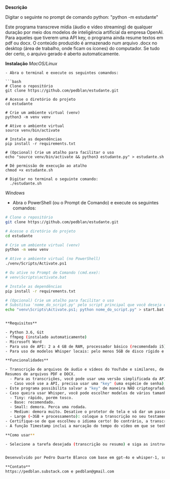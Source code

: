 **Descrição**

Digitar o seguinte no prompt de comando python: "python -m estudante"

Este programa transcreve mídia (áudio e vídeo streaming) de qualquer duração por meio dos modelos de inteligência artificial da empresa OpenAI.
Para aqueles que tiverem uma API key, o programa ainda resume textos em pdf ou docx. O conteúdo produzido é armazenado num arquivo .docx no desktop (área de trabalho, onde ficam os ícones) do computador. Se tudo der certo, o arquivo gerado é aberto automaticamente.

**Instalação**
  *MacOS/Linux*
  
    - Abra o terminal e execute os seguintes comandos:
    
    ```bash
    # Clone o repositório
    git clone https://github.com/pedblan/estudante.git
    
    # Acesse o diretório do projeto
    cd estudante
    
    # Crie um ambiente virtual (venv)
    python3 -m venv venv
    
    # Ative o ambiente virtual
    source venv/bin/activate
    
    # Instale as dependências
    pip install -r requirements.txt
    
    # (Opcional) Crie um atalho para facilitar o uso
    echo "source venv/bin/activate && python3 estudante.py" > estudante.sh
    
    # Dê permissão de execução ao atalho
    chmod +x estudante.sh

    # Digitar no terminal o seguinte comando:
      ./estudante.sh

  *Windows*

  - Abra o PowerShell (ou o Prompt de Comando) e execute os seguintes comandos:
  
  ```bash
  # Clone o repositório
  git clone https://github.com/pedblan/estudante.git
  
  # Acesse o diretório do projeto
  cd estudante
  
  # Crie um ambiente virtual (venv)
  python -m venv venv
  
  # Ative o ambiente virtual (no PowerShell)
  ./venv/Scripts/Activate.ps1
  
  # Ou ative no Prompt de Comando (cmd.exe):
  # venv\Scripts\activate.bat
  
  # Instale as dependências
  pip install -r requirements.txt
  
  # (Opcional) Crie um atalho para facilitar o uso
  # Substitua 'nome_do_script.py' pelo script principal que você deseja executar
  echo "venv\Scripts\Activate.ps1; python nome_do_script.py" > start.bat


**Requisitos**

  - Python 3.6, Git
  - ffmpeg (instalado automaticamente)
  - Microsoft Word
  - Para uso de API: 2 a 4 GB de RAM, processador básico (recomendado i5)
  - Para uso de modelos Whisper locais: pelo menos 5GB de disco rígido e 8 a 16 GB de RAM, processador avançado (recomendado i7)

**Funcionalidades**

  - Transcrição de arquivos de áudio e vídeos do YouTube e similares, de qualquer duração. O programa divide o áudio em partes e depois combina as respectivas transcrições.
  Resumos de arquivos PDF e DOCX.
    - Para as transcrições, você pode usar uma versão simplificada da API (interface de programação) da OpenAI (mais rápido e melhor, mas o serviço é pago) ou uma versão local do modelo Whisper.
    - Caso você use a API, precisa usar uma "key" (uma espécie de senha), que pode obter em https://platform.openai.com/signup
  - Este programa possibilita salvar a "key" de maneira NÃO criptografada. Não é a coisa mais segura do mundo, mas a conta OpenAI oferece vários mecanismos de controle de gastos. Na pior das hipóteses, alguém vai usar o GPT às suas custas, até o limite estabelecido.
  - Caso queira usar Whisper, você pode escolher modelos de vários tamanhos. O sistema descarrega o modelo na primeira vez que você o usa.
    - Tiny: rápido, porém tosco.
    - Base: recomendado.
    - Small: demora. Perca uma rodada.
    - Medium: demora muito. Desative o protetor de tela e vá dar um passeio.
    - Large (~3GB + processamento): coloque a transcrição no seu testamento, porque vai demorar a sua vida inteira!
  - Certifique-se de que escolheu o idioma certo! Do contrário, a transcrição sai esquisita, não importa o modelo escolhido.
  - A função Timestamp inclui a marcação do tempo do vídeo em que se tenha dado determinada fala transcrita. Ela pode engolir algumas palavras, porque os segundos são arredondados para fins de clareza.

**Como usar**

  - Selecione a tarefa desejada (transcrição ou resumo) e siga as instruções para enviar um arquivo ou inserir um link.


Desenvolvido por Pedro Duarte Blanco com base em gpt-4o e whisper-1, sob licença MIT

**Contato**
https://pedblan.substack.com e pedblan@gmail.com
